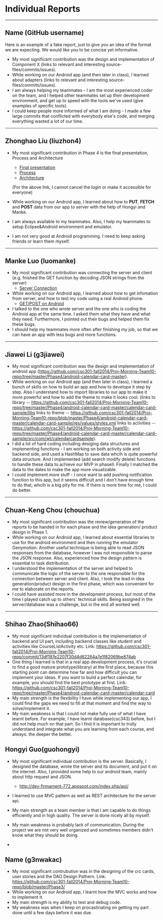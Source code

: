 # Individual Reports

-----

## Name (GitHub username)

Here is an example of a fake report, just to give you an idea of the format we are expecting.
We would like you to be concise yet informative.

 * My most significant contribution was the design and implementation of Component X (links to relevant and interesting source-files/commits/issues).
 * While working on our Android app (and then later in class), I learned about adapters (links to relevant and interesting source-files/commits/issues).
 * I am always helping my teammates - I am the most experienced coder on the team, and I helped other teammates set up their development environment, and get up to speed with the tools we've used (give examples of specific tools).
 * I could keep people more informed of what I am doing - I made a few large commits that conflicted with everybody else's code, and merging everything wasted a lot of our time.

----

## Zhonghao Liu (liuzhon4)

* My most significant contribution in Phase 4 is the final presentation, Process and Architecture 
	* [Final presentation](https://github.com/csc301-fall2014/Proj-Morning-Team10-repo/commit/73471bed89e2ec6b0756d7f515808016fa518fd7)
	* [Process](https://github.com/csc301-fall2014/Proj-Morning-Team10-repo/commit/ca6f0d66f8aab2be1799c139cee2dc7b8ca0557f)
	* [Architecture](https://github.com/csc301-fall2014/Proj-Morning-Team10-repo/commit/66e15dfa8a666ea0b2fbfa2d0fedaa036735b474)
	 
	(For the above link, I cannot cancel the login or make it accessible for everyone)

* While working on our Android app, I learned about how to **PUT**, **FETCH** and **POST** data from our app to server with the help of Hongyi and Manke.  

* I am always available to my teammates. Also, I help my teammates to setup Eclipse&Android environment and emulator.

* I am not very good at Android programming. I need to keep asking friends or learn them myself. 


----

## Manke Luo (luomanke)

* My most significant contribution was connecting the server and client (e.g. fnished the GET function by decoding JSON strings from the server) 
	* [Server Connection](https://github.com/csc301-fall2014/Proj-Morning-Team10-repo/tree/server-connection)
* While working on our Android app, I learned about how to get infomation from server, and how to test my code using a real Android phone. 
	* [GET/POST on Android](https://github.com/csc301-fall2014/Proj-Morning-Team10-repo/tree/server-connection/MyHttpTester/src/Elvenware/MyTester)
* I talked to the one who wrote server and the one who is coding the Android app at the same time. I asked them what they have and what they need. Furthermore, I pointed out their bugs and helped them fix these bugs.
* I should help my teammates more often after finishing my job, so that we can have an app with less bugs and more functions. 

----

## Jiawei Li (g3jiawei)

 * My most significant contribution was the design and implementation of android app (https://github.com/csc301-fall2014/Proj-Morning-Team10-repo/tree/master/Phase4/android-calendar-card-master).
 * While working on our Android app (and then later in class), I learned a bunch of skills on how to build an app and how to develope it step by step. Also I understand how to import libraries to our app to make it more powerful and how to add the theme to make it looks cool.                                                                                            (links to library -- https://github.com/csc301-fall2014/Proj-Morning-Team10-repo/tree/master/Phase4/android-calendar-card-master/calendar-card-sample/libs                                                                                            links to theme -- https://github.com/csc301-fall2014/Proj-Morning-Team10-repo/blob/master/Phase4/android-calendar-card-master/calendar-card-sample/res/values/styles.xml                                                                             links to activities -- https://github.com/csc301-fall2014/Proj-Morning-Team10-repo/tree/master/Phase4/android-calendar-card-master/calendar-card-sample/src/com/wt/calendarcardsample).
 * I did a lot of hard coding including desiging data structures and implementing functions - I am working on both activity side and backend side, and used a HashMap to save data whcih is quite powerful data structure. And I implemented (add search modify delete) functions to handle these data to achieve our MVP in phaseII. Finally I matched the data to the dates to make the app more visualizable. 
 * I could implement more stuff - I once want to add pushing notification function to this app, but it seems difficult and I don't have enough time to do that, whcih is a big pity for me. If there is more time for me, I could do better.

----

## Chuan-Keng Chou (chouchua)
* My most significant contribution was the review/generation of the reports to be handed in for each phase and the idea generation/ product design in Phase 1.
* While working on our Android app, I learned about essential libraries to use for the android environment and then running the emulator Genymotion. Another useful technique is being able to read JSON responses from the database, however I was not responsible to parse the JSON response. Also, experienced how the design pattern is essential to task distribution.
* I understood the implementation of the server and helped to communicate the logic of the server to the one responsible for the connection between server and client. Also, I took the lead in idea generation/product design in the first phase, which was convenient for me to elaborate on the reports.
* I could have assisted more in the development process, but most of the time I played catch up to others' technical skills. Being assigned in the server/database was a challenge, but in the end all worked well.

----

## Shihao Zhao(Shihao66)
* My most significant individual contribution is the implementation of backend and UI part, including backend classes like student and activities like CourseListActivity etc.
 Link: https://github.com/csc301-fall2014/Proj-Morning-Team10-repo/commit/13df197e2207f30d4d62264a7e1f82069be874ab
* One thing I learned is that in a real app development process, it's crucial to find a good mature prototype(library) at the first place, because this starting point can determine how far and how difficult you can implement your ideas. If you want to build a perfect calendar, for example, you should find the best prototype at first.
 Link: https://github.com/csc301-fall2014/Proj-Morning-Team10-repo/tree/master/Phase4/android-calendar-card-master/calendar-card
* My main strength is the flexibility I have while implementing our app, I could find the gaps we need to fill at that moment and find the way to solve/implement it. 
* My main weakness is that I could not make fully use of what I have learnt before. For example, I have learnt database(csc343) before, but I did not help much on that part. So I find it is important to trully understand and integrate what you are learning from each course, and always: the deeper the better.


## Hongyi Guo(guohongyi)
* My most significant individual contribution is the server. Basically, I designed the database, wrote the server and its document, and put it on the internet. Also, I provided some help to our android team, mainly about http request and JSON.
	* http://dev-firmament-772.appspot.com/index.php/api/

* I learned to use MVC pattern as well as REST architecture for the server api.

* My main strength as a team member is that I am capable to do things efficiently and in high quality. The server is done nicely all by myself.

* My main weakness is probably lack of communication. During the project we are not very well organized and sometimes members didn't know what they should be doing.
* 




## Name (g3nwakac)

* My most significant contrubution was in the designing of the crc cards, user stories and the DAO Design Pathern. 
	 Link: https://github.com/csc301-fall2014/Proj-Morning-Team10-repo/blob/master/Phase3/
* While working on our Android app, I learnt how the MVC works and how to implement it. 
* My main strength is my ability to test and debug code.
* My weakness was when I keep on procastinating on getting my part done until a few days before it was due. 
